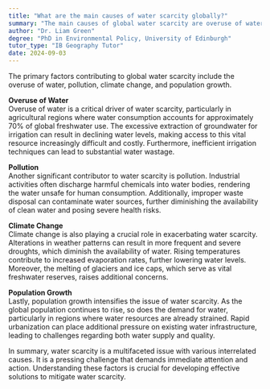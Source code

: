 ```yaml
---
title: "What are the main causes of water scarcity globally?"
summary: "The main causes of global water scarcity are overuse of water, pollution, climate change, and population growth."
author: "Dr. Liam Green"
degree: "PhD in Environmental Policy, University of Edinburgh"
tutor_type: "IB Geography Tutor"
date: 2024-09-03
---
```


The primary factors contributing to global water scarcity include the overuse of water, pollution, climate change, and population growth.

**Overuse of Water**  
Overuse of water is a critical driver of water scarcity, particularly in agricultural regions where water consumption accounts for approximately $70\%$ of global freshwater use. The excessive extraction of groundwater for irrigation can result in declining water levels, making access to this vital resource increasingly difficult and costly. Furthermore, inefficient irrigation techniques can lead to substantial water wastage.

**Pollution**  
Another significant contributor to water scarcity is pollution. Industrial activities often discharge harmful chemicals into water bodies, rendering the water unsafe for human consumption. Additionally, improper waste disposal can contaminate water sources, further diminishing the availability of clean water and posing severe health risks.

**Climate Change**  
Climate change is also playing a crucial role in exacerbating water scarcity. Alterations in weather patterns can result in more frequent and severe droughts, which diminish the availability of water. Rising temperatures contribute to increased evaporation rates, further lowering water levels. Moreover, the melting of glaciers and ice caps, which serve as vital freshwater reserves, raises additional concerns.

**Population Growth**  
Lastly, population growth intensifies the issue of water scarcity. As the global population continues to rise, so does the demand for water, particularly in regions where water resources are already strained. Rapid urbanization can place additional pressure on existing water infrastructure, leading to challenges regarding both water supply and quality.

In summary, water scarcity is a multifaceted issue with various interrelated causes. It is a pressing challenge that demands immediate attention and action. Understanding these factors is crucial for developing effective solutions to mitigate water scarcity.
    